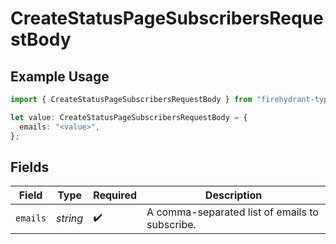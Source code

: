 # CreateStatusPageSubscribersRequestBody

## Example Usage

```typescript
import { CreateStatusPageSubscribersRequestBody } from "firehydrant-typescript-sdk/models/operations";

let value: CreateStatusPageSubscribersRequestBody = {
  emails: "<value>",
};
```

## Fields

| Field                                          | Type                                           | Required                                       | Description                                    |
| ---------------------------------------------- | ---------------------------------------------- | ---------------------------------------------- | ---------------------------------------------- |
| `emails`                                       | *string*                                       | :heavy_check_mark:                             | A comma-separated list of emails to subscribe. |